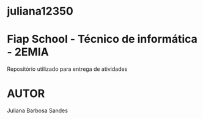# juliana12350
# Fiap School - Técnico de informática - 2EMIA
Repositório utilizado para entrega de atividades 
# AUTOR
Juliana Barbosa Sandes
